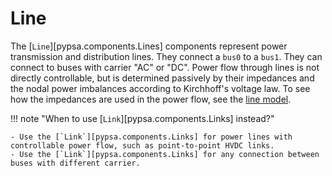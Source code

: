 <!--
SPDX-FileCopyrightText: PyPSA Contributors

SPDX-License-Identifier: CC-BY-4.0
-->

# Line

The [`Line`][pypsa.components.Lines] components represent power transmission and distribution lines. They connect a `bus0` to a `bus1`. They can connect to buses with carrier "AC" or "DC". Power flow through lines is not directly controllable, but is determined passively by their impedances and the nodal power imbalances according to Kirchhoff's voltage law. To see how the impedances are used in the power flow, see the [line model](../power-flow.md#line-model).

!!! note "When to use [`Link`][pypsa.components.Links] instead?"

    - Use the [`Link`][pypsa.components.Links] for power lines with controllable power flow, such as point-to-point HVDC links.
    - Use the [`Link`][pypsa.components.Links] for any connection between buses with different carrier.

